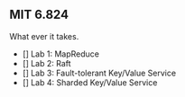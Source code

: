 ## MIT 6.824
What ever it takes.

- [] Lab 1: MapReduce
- [] Lab 2: Raft
- [] Lab 3: Fault-tolerant Key/Value Service
- [] Lab 4: Sharded Key/Value Service
